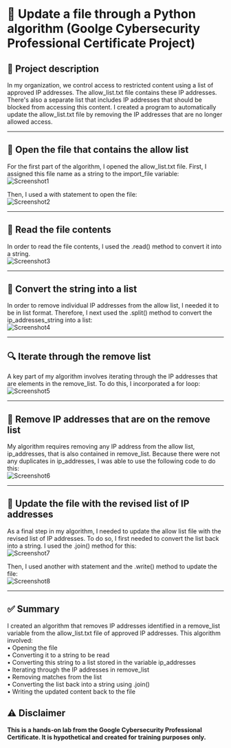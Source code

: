 # 🔐 Update a file through a Python algorithm (Goolge Cybersecurity Professional Certificate Project) 

## 📝 Project description  
In my organization, we control access to restricted content using a list of approved IP addresses. The allow_list.txt file contains these IP addresses. There's also a separate list that includes IP addresses that should be blocked from accessing this content. I created a program to automatically update the allow_list.txt file by removing the IP addresses that are no longer allowed access.

---

## 📂 Open the file that contains the allow list  
For the first part of the algorithm, I opened the allow_list.txt file. First, I assigned this file name as a string to the import_file variable:  
![Screenshot1](https://i.imgur.com/aGQ6CID.png)

Then, I used a with statement to open the file:  
![Screenshot2](https://i.imgur.com/0WEZvt2.png)

---

## 📖 Read the file contents  
In order to read the file contents, I used the .read() method to convert it into a string.  
![Screenshot3](https://i.imgur.com/WQWY4v1.png)

---

## 🔁 Convert the string into a list  
In order to remove individual IP addresses from the allow list, I needed it to be in list format. Therefore, I next used the .split() method to convert the ip_addresses_string into a list:  
![Screenshot4](https://i.imgur.com/AMbRjwi.png)

---

## 🔍 Iterate through the remove list  
A key part of my algorithm involves iterating through the IP addresses that are elements in the remove_list. To do this, I incorporated a for loop:  
![Screenshot5](https://i.imgur.com/n2BW7hf.png)

---

## 🧹 Remove IP addresses that are on the remove list  
My algorithm requires removing any IP address from the allow list, ip_addresses, that is also contained in remove_list.  Because there were not any duplicates in ip_addresses, I was able to use the following code to do this:  
![Screenshot6](https://i.imgur.com/b2p6Bvu.png)

---

## 💾 Update the file with the revised list of IP addresses  
As a final step in my algorithm, I needed to update the allow list file with the revised list of IP addresses. To do so, I first needed to convert the list back into a string. I used the .join() method for this:  
![Screenshot7](https://i.imgur.com/SxEB1el.png)

Then, I used another with statement and the .write() method to update the file:  
![Screenshot8](https://i.imgur.com/FteS8sQ.png)

---

## ✅ Summary  
I created an algorithm that removes IP addresses identified in a remove_list variable from the allow_list.txt file of approved IP addresses. This algorithm involved:  
• Opening the file  
• Converting it to a string to be read  
• Converting this string to a list stored in the variable ip_addresses  
• Iterating through the IP addresses in remove_list  
• Removing matches from the list  
• Converting the list back into a string using .join()  
• Writing the updated content back to the file

## ⚠️ Disclaimer

**This is a hands-on lab from the Google Cybersecurity Professional Certificate. It is hypothetical and created for training purposes only.**
